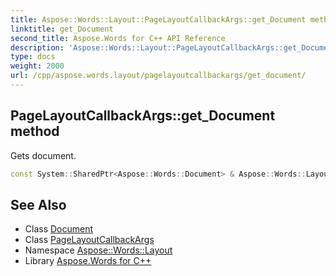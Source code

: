 ```yaml
---
title: Aspose::Words::Layout::PageLayoutCallbackArgs::get_Document method
linktitle: get_Document
second_title: Aspose.Words for C++ API Reference
description: 'Aspose::Words::Layout::PageLayoutCallbackArgs::get_Document method. Gets document in C++.'
type: docs
weight: 2000
url: /cpp/aspose.words.layout/pagelayoutcallbackargs/get_document/
---
```

## PageLayoutCallbackArgs::get_Document method


Gets document.

```cpp
const System::SharedPtr<Aspose::Words::Document> & Aspose::Words::Layout::PageLayoutCallbackArgs::get_Document() const
```

## See Also

* Class [Document](../../../aspose.words/document/)
* Class [PageLayoutCallbackArgs](../)
* Namespace [Aspose::Words::Layout](../../)
* Library [Aspose.Words for C++](../../../)
